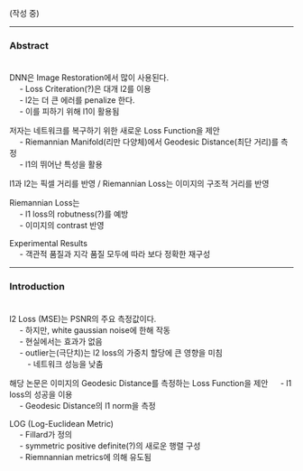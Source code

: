 (작성 중)


***


### Abstract</br></br>

DNN은 Image Restoration에서 많이 사용된다.  
&emsp; - Loss Criteration(?)은 대개 l2를 이용  
&emsp; - l2는 더 큰 에러를 penalize 한다.  
&emsp; - 이를 피하기 위해 l1이 활용됨

저자는 네트워크를 복구하기 위한 새로운 Loss Function을 제안  
&emsp; - Riemannian Manifold(리만 다양체)에서 Geodesic Distance(최단 거리)를 측정  
&emsp; - l1의 뛰어난 특성을 활용

l1과 l2는 픽셀 거리를 반영 / Riemannian Loss는 이미지의 구조적 거리를 반영

Riemannian Loss는  
&emsp; - l1 loss의 robutness(?)를 예방   
&emsp; - 이미지의 contrast 반영

Experimental Results  
&emsp; - 객관적 품질과 지각 품질 모두에 따라 보다 정확한 재구성


***


### Introduction</br></br>

l2 Loss (MSE)는 PSNR의 주요 측정값이다.  
&emsp; - 하지만, white gaussian noise에 한해 작동  
&emsp; - 현실에서는 효과가 없음  
&emsp; - outlier는(극단치)는 l2 loss의 가중치 할당에 큰 영향을 미침  
&emsp;&emsp; - 네트워크 성능을 낮춤

해당 논문은 이미지의 Geodesic Distance를 측정하는 Loss Function을 제안
&emsp; - l1 loss의 성공을 이용  
&emsp; - Geodesic Distance의 l1 norm을 측정

LOG (Log-Euclidean Metric)  
&emsp; - Fillard가 정의  
&emsp; - symmetric positive definite(?)의 새로운 행렬 구성  
&emsp; - Riemnannian metrics에 의해 유도됨
